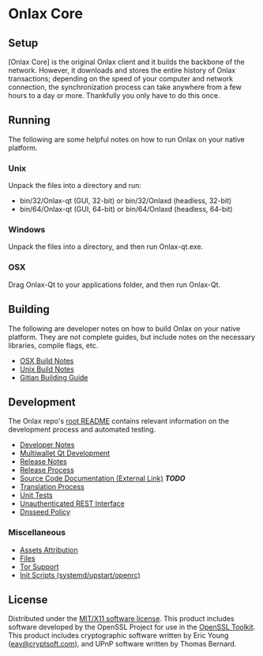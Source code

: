 Onlax Core
=====================

Setup
---------------------
[Onlax Core] is the original Onlax client and it builds the backbone of the network. However, it downloads and stores the entire history of Onlax transactions; depending on the speed of your computer and network connection, the synchronization process can take anywhere from a few hours to a day or more. Thankfully you only have to do this once.

Running
---------------------
The following are some helpful notes on how to run Onlax on your native platform.

### Unix

Unpack the files into a directory and run:

- bin/32/Onlax-qt (GUI, 32-bit) or bin/32/Onlaxd (headless, 32-bit)
- bin/64/Onlax-qt (GUI, 64-bit) or bin/64/Onlaxd (headless, 64-bit)

### Windows

Unpack the files into a directory, and then run Onlax-qt.exe.

### OSX

Drag Onlax-Qt to your applications folder, and then run Onlax-Qt.

Building
---------------------
The following are developer notes on how to build Onlax on your native platform. They are not complete guides, but include notes on the necessary libraries, compile flags, etc.

- [OSX Build Notes](build-osx.md)
- [Unix Build Notes](build-unix.md)
- [Gitian Building Guide](gitian-building.md)

Development
---------------------
The Onlax repo's [root README](https://github.com/Onlax-Project/Onlax/blob/master/README.md) contains relevant information on the development process and automated testing.

- [Developer Notes](developer-notes.md)
- [Multiwallet Qt Development](multiwallet-qt.md)
- [Release Notes](release-notes.md)
- [Release Process](release-process.md)
- [Source Code Documentation (External Link)](https://dev.visucore.com/bitcoin/doxygen/) ***TODO***
- [Translation Process](translation_process.md)
- [Unit Tests](unit-tests.md)
- [Unauthenticated REST Interface](REST-interface.md)
- [Dnsseed Policy](dnsseed-policy.md)


### Miscellaneous
- [Assets Attribution](assets-attribution.md)
- [Files](files.md)
- [Tor Support](tor.md)
- [Init Scripts (systemd/upstart/openrc)](init.md)

License
---------------------
Distributed under the [MIT/X11 software license](http://www.opensource.org/licenses/mit-license.php).
This product includes software developed by the OpenSSL Project for use in the [OpenSSL Toolkit](https://www.openssl.org/). This product includes
cryptographic software written by Eric Young ([eay@cryptsoft.com](mailto:eay@cryptsoft.com)), and UPnP software written by Thomas Bernard.

